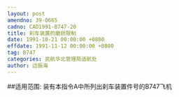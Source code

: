 ```yaml
---
layout: post
amendno: 39-0665
cadno: CAD1991-B747-20
title: 刹车装置的磨损限制
date: 1991-10-21 00:00:00 +0800
effdate: 1991-11-12 00:00:00 +0800
tag: B747
categories: 民航华北管理局适航处
author: 边振海
---
```


##适用范围:
装有本指令A中所列出刹车装置件号的B747飞机

